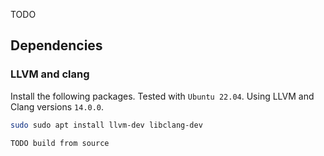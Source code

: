 TODO

## Dependencies
### LLVM and clang

Install the following packages. Tested with `Ubuntu 22.04`. Using LLVM and Clang versions `14.0.0`.
```sh
sudo sudo apt install llvm-dev libclang-dev
```
`TODO build from source`
